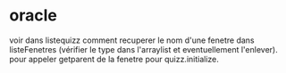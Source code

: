 # oracle

voir dans listequizz comment recuperer le nom d'une fenetre dans listeFenetres (vérifier le type dans l'arraylist et eventuellement l'enlever).
pour appeler getparent de la fenetre pour quizz.initialize.
